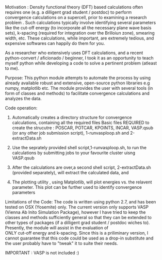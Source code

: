 Motivation :
Density functional theory (DFT) based calculations often requires one (e.g. a dilligent grad student / postdoc) to 
perform convergence calculations on a supercell, prior to examining a research problem . Such calculations typically 
involve identifying several parameters  like the cut-off energy (to incorporate all the necessary plane wave basis sets), 
k-spacing (required for integration over the Brilloiun zone), smearing width, etc. These calculations, while important, 
are extremely tedious, and expensive softwares can happily do them for you.

As a researcher who extensively uses DFT calculations, and a recent python-convert / aficionado / beginner, I took it as an
opportunity to teach myself python while developing a code to solve a pertinent problem (atleast to me).  

Purpose:
This python module attempts to automate the process by using already available robust and extensive, open-source python libraries e.g numpy, matplotlib etc. 
The module provides the user with several tools (in form of classes and methods) to facilitate convergence calculations and analyzes the data.

Code operation:
1. Automatically creates a directory structure for convergence calculations, containing all the required files
   Basic files REQUIRED to create the strucutre : POSCAR, POTCAR, KPOINTS, INCAR, VASP.qsub (or any other job submission script), 1-runvasploop.sh and 2-extractData.sh
    
2. Use the seprately provided shell script,1-runvasploop.sh, to run the calculations by submitting jobs to your favourite cluster uisng VASP.qsub

3. After the calculations are over,a second shell script, 2-extractData.sh (provided separately), will extract the calculated data, and

4. The plotting utility , using Matplotlib,  will plot energies vs. the relavent parameter. This plot can be further used to identify convergence parameters

Limitations of the Code:
The code is written using python 2.7, and has been tested on OSX (Yosemite) only.
The current version only supports VASP (Vienna Ab Inito Simulation Package), however I have tried to keep the classes and methods 
sufficiently general so that they can be extended to other types of packages (if a dilligent grad student / postdoc wiches to). Presently, the module will assist in the evaluation of  
ONLY cut-off energy and k-spacing. Since this is a priliminary version, I cannot guarantee that this code could be used as a drop-in substitute and 
the user probably have to "tweak" it to suite their needs.

IMPORTANT :  VASP is not included :)
